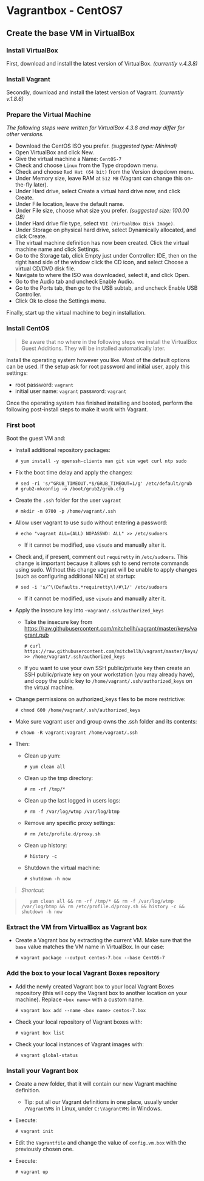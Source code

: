 # Vagrantbox - CentOS7

## Create the base VM in VirtualBox ##

### Install VirtualBox ###
First, download and install the latest version of VirtualBox. _(currently v.4.3.8)_

### Install Vagrant ###
Secondly, download and install the latest version of Vagrant. _(currently v.1.8.6)_

### Prepare the Virtual Machine ###
_The following steps were written for VirtualBox 4.3.8 and may differ for other versions._

- Download the CentOS ISO you prefer. *(suggested type: Minimal)*
- Open VirtualBox and click New.
- Give the virtual machine a Name: `CentOS-7`
- Check and choose `Linux` from the Type dropdown menu.
- Check and choose `Red Hat (64 bit)` from the Version dropdown menu.
- Under Memory size, leave RAM at `512 MB` (Vagrant can change this on-the-fly later).
- Under Hard drive, select Create a virtual hard drive now, and click Create.
- Under File location, leave the default name.
- Under File size, choose what size you prefer. *(suggested size: 100.00 GB)*
- Under Hard drive file type, select `VDI (VirtualBox Disk Image)`.
- Under Storage on physical hard drive, select Dynamically allocated, and click Create.
- The virtual machine definition has now been created. Click the virtual machine name and click Settings.
- Go to the Storage tab, click Empty just under Controller: IDE, then on the right hand side of the window click the CD icon, and select Choose a virtual CD/DVD disk file.
- Navigate to where the ISO was downloaded, select it, and click Open.
- Go to the Audio tab and uncheck Enable Audio.
- Go to the Ports tab, then go to the USB subtab, and uncheck Enable USB Controller.
- Click Ok to close the Settings menu.

Finally, start up the virtual machine to begin installation.

### Install CentOS ###

> Be aware that no where in the following steps we install the VirtualBox Guest Additions.
> They will be installed automatically later.

Install the operating system however you like. Most of the default options can be used.
If the setup ask for root password and initial user, apply this settings:

- root password: `vagrant`
- initial user name: `vagrant` password: `vagrant`

Once the operating system has finished installing and booted, perform the following post-install steps to make it work with Vagrant.

### First boot ###
Boot the guest VM and:

- Install additional repository packages:

      # yum install -y openssh-clients man git vim wget curl ntp sudo

- Fix the boot time delay and apply the changes:

      # sed -ri 's/^GRUB_TIMEOUT.*$/GRUB_TIMEOUT=1/g' /etc/default/grub
      # grub2-mkconfig -o /boot/grub2/grub.cfg

- Create the `.ssh` folder for the user `vagrant`

      # mkdir -m 0700 -p /home/vagrant/.ssh

- Allow user vagrant to use sudo without entering a password:

      # echo "vagrant ALL=(ALL) NOPASSWD: ALL" >> /etc/sudoers
  - If it cannot be modified, use `visudo` and manually alter it.

- Check and, if present, comment out `requiretty` in `/etc/sudoers`.
This change is important because it allows ssh to send remote commands using sudo.
Without this change vagrant will be unable to apply changes (such as configuring additional NICs) at startup:

      # sed -i 's/^\(Defaults.*requiretty\)/#\1/' /etc/sudoers
  - If it cannot be modified, use `visudo` and manually alter it.

- Apply the insecure key into `~vagrant/.ssh/authorized_keys`
  - Take the insecure key from https://raw.githubusercontent.com/mitchellh/vagrant/master/keys/vagrant.pub

        # curl https://raw.githubusercontent.com/mitchellh/vagrant/master/keys/vagrant.pub >> /home/vagrant/.ssh/authorized_keys

  - If you want to use your own SSH public/private key then create an SSH public/private key on your workstation (you may already have), and copy the public key to `/home/vagrant/.ssh/authorized_keys` on the virtual machine.

- Change permissions on authorized_keys files to be more restrictive:

      # chmod 600 /home/vagrant/.ssh/authorized_keys

- Make sure vagrant user and group owns the .ssh folder and its contents:

      # chown -R vagrant:vagrant /home/vagrant/.ssh

- Then:

  - Clean up yum:

        # yum clean all

  - Clean up the tmp directory:

        # rm -rf /tmp/*

  - Clean up the last logged in users logs:

        # rm -f /var/log/wtmp /var/log/btmp

  - Remove any specific proxy settings:

        # rm /etc/profile.d/proxy.sh

  - Clean up history:

        # history -c

  - Shutdown the virtual machine:

        # shutdown -h now

> *Shortcut:*

>        yum clean all && rm -rf /tmp/* && rm -f /var/log/wtmp /var/log/btmp && rm /etc/profile.d/proxy.sh && history -c && shutdown -h now


### Extract the VM from VirtualBox as Vagrant box ###

- Create a Vagrant box by extracting the current VM. Make sure that the `base` value matches the VM name in VirtualBox. In our case:

      # vagrant package --output centos-7.box --base CentOS-7

### Add the box to your local Vagrant Boxes repository ###

- Add the newly created Vagrant box to your local Vagrant Boxes repository (this will copy the Vagrant box to another location on your machine). Replace `<box name>` with a custom name.

      # vagrant box add --name <box name> centos-7.box

- Check your local repository of Vagrant boxes with:

      # vagrant box list

- Check your local instances of Vagrant images with:

      # vagrant global-status

### Install your Vagrant box ###

- Create a new folder, that it will contain our new Vagrant machine definition.
  - Tip: put all our Vagrant definitions in one place, usually under `/VagrantVMs` in Linux, under `C:\VagrantVMs` in Windows.

- Execute:

      # vagrant init

- Edit the `Vagrantfile` and change the value of `config.vm.box` with the previously chosen one.

- Execute:

      # vagrant up
